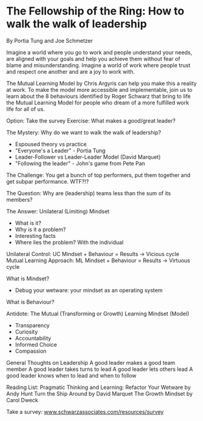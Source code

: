 # The Fellowship of the Ring: How to walk the walk of leadership
By Portia Tung and Joe Schmetzer

Imagine a world where you go to work and people understand your needs, are aligned with your goals and help you achieve them without fear of blame and misunderstanding. Imagine a world of work where people trust and respect one another and are a joy to work with.

The Mutual Learning Model by Chris Argyris can help you make this a reality at work. To make the model more accessible and implementable, join us to learn about the 8 behaviours identified by Roger Schwarz that bring to life the Mutual Learning Model for people who dream of a more fulfilled work life for all of us.

Option: Take the survey
Exercise: What makes a good/great leader?

The Mystery:
Why do we want to walk the walk of leadership?
- Espoused theory vs practice
- "Everyone's a Leader" - Portia Tung
- Leader-Follower vs Leader-Leader Model (David Marquet)
- "Following the leader" - John's game from Pete Pan

The Challenge:
You get a bunch of top performers, put them together and get subpar performance. WTF?!?

The Question:
Why are (leadership) teams less than the sum of its members?

The Answer:
Unilateral (Limiting) Mindset
- What is it?
- Why is it a problem?
- Interesting facts
- Where lies the problem? With the individual

Unilateral Control: UC Mindset + Behaviour = Results -> Vicious cycle
Mutual Learning Approach: ML Mindset + Behaviour = Results -> Virtuous cycle

What is Mindset?
- Debug your wetware: your mindset as an operating system

What is Behaviour?

Antidote:
The Mutual (Transforming or Growth) Learning Mindset (Model)
- Transparency
- Curiosity
- Accountability
- Informed Choice
- Compassion

General Thoughts on Leadership
A good leader makes a good team member
A good leader takes turns to lead
A good leader lets others lead
A good leader knows when to lead and when to follow

Reading List:
Pragmatic Thinking and Learning: Refactor Your Wetware by Andy Hunt
Turn the Ship Around by David Marquet
The Growth Mindset by Carol Dweck

Take a survey:
www.schwarzassociates.com/resources/survey

